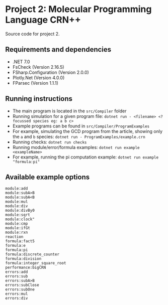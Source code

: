 # Project 2: Molecular Programming Language CRN++

Source code for project 2.

## Requirements and dependencies

* .NET 7.0
* FsCheck (Version 2.16.5)
* FSharp.Configuration (Version 2.0.0)
* Plotly.Net (Version 4.0.0)
* FParsec (Version 1.1.1)

## Running instructions

* The main program is located in the `src/Compiler` folder
* Running simulation for a given program file: `dotnet run - <filename> <?focussed species eg: a b c>`
* Example programs can be found in `src/Compiler/ProgramExamples`
* For example, simulating the GCD program from the article, showing only the `a` and `b` species: `dotnet run - ProgramExamples/example.crn`
* Running checks: `dotnet run checks`
* Running module/error/formula examples: `dotnet run example <exampleName>`
* For example, running the pi computation example: `dotnet run example "formula:pi"`

## Available example options

```
module:add
module:subA>B
module:subA<B
module:mul
module:div
module:divBy0
module:sqrt
module:clock"
module:cmp
module:ifGt
module:rxn
reaction
formula:fact5
formula:e
formula:pi
formula:discrete_counter
formula:division
formula:integer_square_root
performance:bigCRN
errors:add
errors:sub
errors:subA>B
errors:subClose
errors:subOne
errors:mul
errors:div
```
